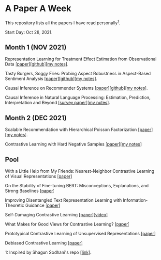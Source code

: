 # A Paper A Week
This repository lists all the papers I have read personally<sup>[1](#myfootnote1)</sup>.

Start Day: Oct 28, 2021.

## Month 1 (NOV 2021)
Representation Learning for Treatment Effect Estimation from Observational Data [[paper]](https://papers.nips.cc/paper/2018/file/a50abba8132a77191791390c3eb19fe7-Paper.pdf)[[github]](https://github.com/Osier-Yi/SITE)[[my notes]](https://docs.google.com/document/d/1wn-yaamS32PMCfMn6wf8Mw_lEshB_5K5ZUqXUnEU1Yo/edit?usp=sharing). 

Tasty Burgers, Soggy Fries: Probing Aspect Robustness in Aspect-Based Sentiment Analysis [[paper]](https://arxiv.org/abs/2009.07964#)[[github]](https://github.com/zhijing-jin/ARTS_TestSet)[[my notes]](https://docs.google.com/presentation/d/1w7OJbueW9ykMBI7_vv_FA3L-pq7jULu3ar_IL80-Qp8/edit?usp=sharing). 

Causal Inference on Recommender Systems [[paper]](http://www.cs.toronto.edu/~lcharlin/papers/recsys20-91.pdf)[[github]](https://github.com/yixinwang/causal-recsys-public)[[my notes]](https://docs.google.com/document/d/1OR3pNv1vHJOUBKFlhx44GPrf--B7FKZVtvHilFLXtVA/edit?usp=sharing). 

Causal Inference in Natural Language Processing: Estimation, Prediction, Interpretation and Beyond [[survey paper]](https://arxiv.org/pdf/2109.00725.pdf)[[my notes]](https://docs.google.com/document/d/1V5czD2-maI60xvj8kSJHdFk_fwatscza6pTvRqxtQ7Y/edit?usp=sharing). 


## Month 2 (DEC 2021)

Scalable Recommendation with Hierarchical Poisson Factorization [[paper]](http://www.jakehofman.com/pdfs/poisson-recs.pdf)[[my notes]](https://docs.google.com/document/d/1RY0QjnuAKkUo_eiei-FgMQumk3eCWT0sg2EZcOQr-Qc/edit?usp=sharing).

Contrastive Learning with Hard Negative Samples [[paper]](https://arxiv.org/pdf/2010.04592.pdf)[[my notes]](https://docs.google.com/document/d/1RY0QjnuAKkUo_eiei-FgMQumk3eCWT0sg2EZcOQr-Qc/edit?usp=sharing)

## Pool
With a Little Help from My Friends: Nearest-Neighbor Contrastive Learning of Visual Representations [[paper]](https://arxiv.org/pdf/2104.14548.pdf)

On the Stability of Fine-tuning BERT: Misconceptions, Explanations, and Strong Baselines [[paper]](https://arxiv.org/abs/2006.04884)

Improving Disentangled Text Representation Learning with Information-Theoretic Guidance [[paper]](https://arxiv.org/pdf/2006.00693.pdf)

Self-Damaging Contrastive Learning [[paper]](https://arxiv.org/pdf/2106.02990.pdf)[[video]](https://www.youtube.com/watch?v=G3wjQEn0pQ0)

What Makes for Good Views for Contrastive Learning? [[paper]](https://arxiv.org/pdf/2005.10243.pdf)

Prototypical Contrastive Learning of Unsupervised Representations [[paper]](https://arxiv.org/pdf/2005.04966.pdf)

Debiased Contrastive Learning [[paper]](https://arxiv.org/pdf/2007.00224.pdf)

<a name="myfootnote1">1</a>: Inspired by Shagun Sodhani's repo [[link]](https://github.com/shagunsodhani/papers-I-read).






